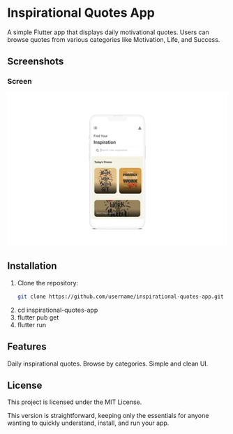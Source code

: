 # Inspirational Quotes App

A simple Flutter app that displays daily motivational quotes. Users can browse quotes from various categories like Motivation, Life, and Success.

## Screenshots

### Screen
![Screen](images/ss.png)


## Installation

1. Clone the repository:
   ```bash
   git clone https://github.com/username/inspirational-quotes-app.git

2. cd inspirational-quotes-app
3. flutter pub get
4. flutter run

## Features
Daily inspirational quotes.
Browse by categories.
Simple and clean UI.

## License
This project is licensed under the MIT License.

This version is straightforward, keeping only the essentials for anyone wanting to quickly understand, install, and run your app.



